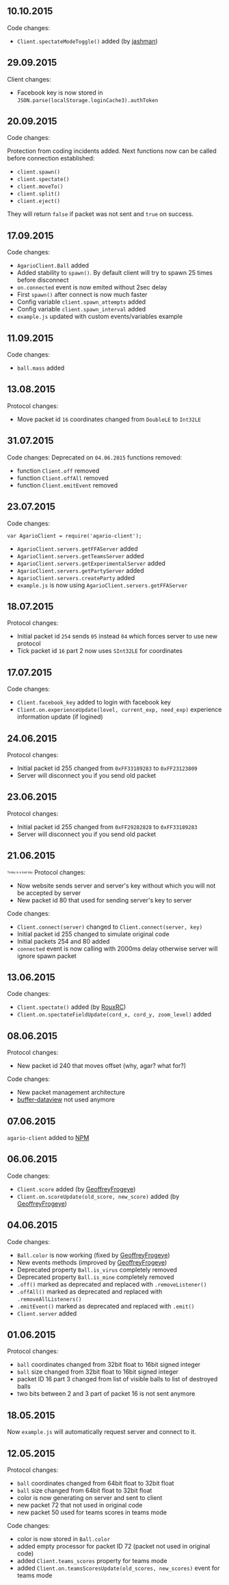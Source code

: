 ## 10.10.2015 ##
Code changes:

- `Client.spectateModeToggle()` added (by [jashman](https://github.com/jashman))

## 29.09.2015 ##
Client changes:

- Facebook key is now stored in `JSON.parse(localStorage.loginCache3).authToken`

## 20.09.2015 ##
Code changes:

Protection from coding incidents added. 
Next functions now can be called before connection established:

- `client.spawn()`
- `client.spectate()`
- `client.moveTo()`
- `client.split()`
- `client.eject()`

They will return `false` if packet was not sent and `true` on success.

## 17.09.2015 ##
Code changes:

- `AgarioClient.Ball` added
- Added stability to `spawn()`. By default client will try to spawn 25 times before disconnect
- `on.connected` event is now emited without 2sec delay
- First `spawn()` after connect is now much faster
- Config variable `client.spawn_attempts` added
- Config variable `client.spawn_interval` added
- `example.js` updated with custom events/variables example

## 11.09.2015 ##
Code changes:

- `ball.mass` added

## 13.08.2015 ##
Protocol changes:

- Move packet id `16` coordinates changed from `DoubleLE` to `Int32LE`

## 31.07.2015 ##
Code changes:
Deprecated on `04.06.2015` functions removed:

- function `Client.off` removed
- function `Client.offAll` removed
- function `Client.emitEvent` removed

## 23.07.2015 ##
Code changes:

`var AgarioClient = require('agario-client');`

- `AgarioClient.servers.getFFAServer` added
- `AgarioClient.servers.getTeamsServer` added
- `AgarioClient.servers.getExperimentalServer` added
- `AgarioClient.servers.getPartyServer` added
- `AgarioClient.servers.createParty` added
- `example.js` is now using `AgarioClient.servers.getFFAServer`

## 18.07.2015 ##
Protocol changes:

- Initial packet id `254` sends `05` instead `04` which forces server to use new protocol
- Tick packet id `16` part 2 now uses `SInt32LE` for coordinates

## 17.07.2015 ##
Code changes:

- `Client.facebook_key` added to login with facebook key
- `Client.on.experienceUpdate(level, current_exp, need_exp)` experience information update (if logined)

## 24.06.2015 ##
Protocol changes:

- Initial packet id 255 changed from `0xFF33189283` to `0xFF23123809`
- Server will disconnect you if you send old packet

## 23.06.2015 ##
Protocol changes:

- Initial packet id 255 changed from `0xFF29282828` to `0xFF33189283`
- Server will disconnect you if you send old packet

## 21.06.2015 ##
<sub><sup><sub><sup>Today is a bad day</sup></sub></sup></sub>
Protocol changes:

- Now website sends server and server's key without which you will not be accepted by server
- New packet id 80 that used for sending server's key to server

Code changes:

- `Client.connect(server)` changed to `Client.connect(server, key)`
- Initial packet id 255 changed to simulate original code
- Initial packets 254 and 80 added
- `connected` event is now calling with 2000ms delay otherwise server will ignore spawn packet

## 13.06.2015 ##
Code changes:

- `Client.spectate()` added (by [RouxRC](https://github.com/RouxRC))
- `Client.on.spectateFieldUpdate(cord_x, cord_y, zoom_level)` added

## 08.06.2015 ##
Protocol changes:

- New packet id 240 that moves offset (why, agar? what for?)

Code changes:

- New packet management architecture
- [buffer-dataview](https://github.com/TooTallNate/node-buffer-dataview) not used anymore

## 07.06.2015 ##
`agario-client` added to [NPM](https://www.npmjs.com/package/agario-client)

## 06.06.2015 ##
Code changes:

- `Client.score` added (by [GeoffreyFrogeye](https://github.com/GeoffreyFrogeye))
- `Client.on.scoreUpdate(old_score, new_score)` added (by [GeoffreyFrogeye](https://github.com/GeoffreyFrogeye))

## 04.06.2015 ##
Code changes:

- `Ball.color` is now working (fixed by [GeoffreyFrogeye](https://github.com/GeoffreyFrogeye))
- New events methods (improved by [GeoffreyFrogeye](https://github.com/GeoffreyFrogeye))
- Deprecated property `Ball.is_virus` completely removed
- Deprecated property `Ball.is_mine` completely removed
- `.off()` marked as deprecated and replaced with `.removeListener()`
- `.offAll()` marked as deprecated and replaced with `.removeAllListeners()`
- `.emitEvent()` marked as deprecated and replaced with `.emit()`
- `Client.server` added

## 01.06.2015 ##
Protocol changes:

- `ball` coordinates changed from 32bit float to 16bit signed integer
- `ball` size changed from 32bit float to 16bit signed integer
- packet ID 16 part 3 changed from list of visible balls to list of destroyed balls
- two bits between 2 and 3 part of packet 16 is not sent anymore

## 18.05.2015 ##
Now `example.js` will automatically request server and connect to it.

## 12.05.2015 ##
Protocol changes:

- `ball` coordinates changed from 64bit float to 32bit float
- `ball` size changed from 64bit float to 32bit float
- color is now generating on server and sent to client
- new packet 72 that not used in original code
- new packet 50 used for teams scores in teams mode

Code changes:

- color is now stored in `Ball.color`
- added empty processor for packet ID 72 (packet not used in original code)
- added `Client.teams_scores` property for teams mode
- added `Client.on.teamsScoresUpdate(old_scores, new_scores)` event for teams mode

